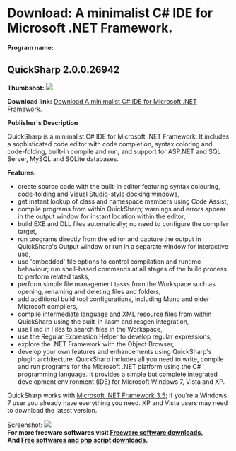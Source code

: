 # Download: A minimalist C# IDE for Microsoft .NET Framework.

**Program name:**

## QuickSharp 2.0.0.26942

  
**Thumbshot:** ![](http://www.freewarefiles.com/screenshot/quicksharp_md.jpg)   
  
**Download link:** [Download A minimalist C# IDE for Microsoft .NET Framework.](http://freesoftwares.boysofts.com/QuickSharp_program_50240.html)  
  


**Publisher's Description**  
  


QuickSharp is a minimalist C# IDE for Microsoft .NET Framework. It includes a sophisticated code editor with code completion, syntax coloring and code-folding, built-in compile and run, and support for ASP.NET and SQL Server, MySQL and SQLite databases. 

**Features:**

  * create source code with the built-in editor featuring syntax colouring, code-folding and Visual Studio-style docking windows, 
  * get instant lookup of class and namespace members using Code Assist, 
  * compile programs from within QuickSharp; warnings and errors appear in the output window for instant location within the editor, 
  * build EXE and DLL files automatically; no need to configure the compiler target, 
  * run programs directly from the editor and capture the output in QuickSharp's Output window or run in a separate window for interactive use, 
  * use 'embedded' file options to control compilation and runtime behaviour; run shell-based commands at all stages of the build process to perform related tasks, 
  * perform simple file management tasks from the Workspace such as opening, renaming and deleting files and folders, 
  * add additional build tool configurations, including Mono and older Microsoft compilers, 
  * compile intermediate language and XML resource files from within QuickSharp using the built-in ilasm and resgen integration, 
  * use Find in Files to search files in the Workspace, 
  * use the Regular Expression Helper to develop regular expressions, 
  * explore the .NET Framework with the Object Browser, 
  * develop your own features and enhancements using QuickSharp's plugin architecture. 
QuickSharp includes all you need to write, compile and run programs for the Microsoft .NET platform using the C# programming language. It provides a simple but complete integrated development environment (IDE) for Microsoft Windows 7, Vista and XP. 

QuickSharp works with [Microsoft .NET Framework 3.5](http://www.freewarefiles.com/Microsoft-NET-Framework-3_program_31320.html); if you're a Windows 7 user you already have everything you need. XP and Vista users may need to download the latest version.

  
  
Screenshot: ![](http://www.freewarefiles.com/screenshot/quicksharp.jpg)   
**For more freeware softwares visit [Freeware software downloads.](http://freesoftwares.boysofts.com/)**   
**And [Free softwares and php script downloads.](http://www.boysofts.com/)**
